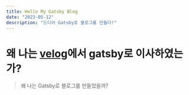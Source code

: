 ```yaml
---
title: Hello My Gatsby Blog
date: "2023-05-12"
description: "드디어 Gatsby로 블로그를 만들다!"
---
```


# 왜 나는 [velog](https://velog.io/@jjanmo)에서 gatsby로 이사하였는가?

> 왜 나는 Gatsby로 블로그를 만들었을까?
